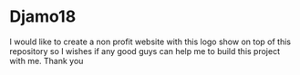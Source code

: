 # Djamo18
I would like to create a non profit website with this logo show on top of this repository so I wishes if any good guys can help me to build this project with me. Thank you
